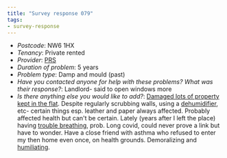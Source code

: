 ```yaml
---
title: "Survey response 079"
tags:
- survey-response
---
```


- *Postcode*: NW6 1HX  
- *Tenancy*: Private rented  
- *Provider*: [PRS](providers/PRS)
- *Duration of problem*: 5 years
- *Problem type*: Damp and mould (past)  
- *Have you contacted anyone for help with these problems? What was their response?*: Landlord- said to open windows more  
- *Is there anything else you would like to add?*: [Damaged lots of property kept in the flat](cause-effect-affect/damage-to-belongings). Despite regularly scrubbing walls, using a [dehumidifier](cause-effect-affect/dehumidifier), etc- certain things esp. leather and paper always affected. Probably affected health but can't be certain. Lately (years after I left the place) having [trouble breathing](cause-effect-affect/Asthma), prob. Long covid, could never prove a link but have to wonder. Have a close friend with asthma who refused to enter my then home even once, on health grounds. Demoralizing and [humiliating](cause-effect-affect/Shame). 
